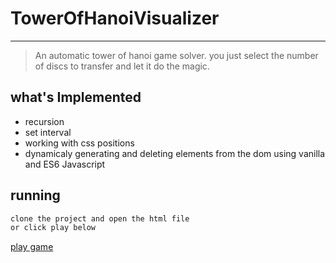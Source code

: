 # TowerOfHanoiVisualizer
___
> An automatic tower of hanoi game solver.
> you just select the number of discs to transfer and let it do the magic.

## what's Implemented

  * recursion 
  * set interval
  * working with css positions
  * dynamicaly generating and deleting elements from the dom using vanilla and ES6 Javascript

## running

```bash
clone the project and open the html file
or click play below
```

[play game](http://wanyekitower.netlify.com)
